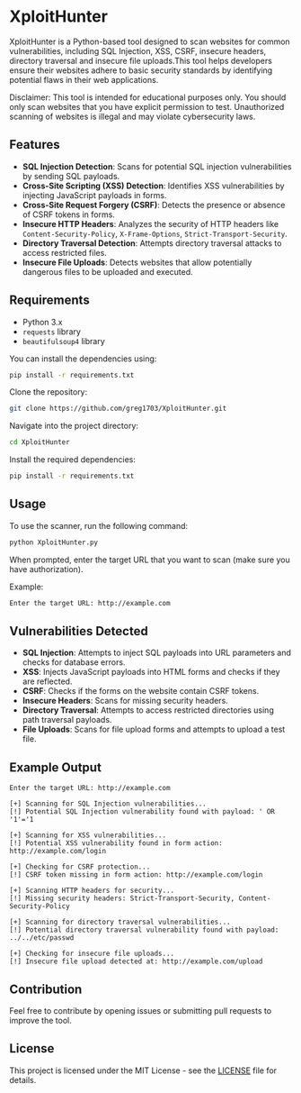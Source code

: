 # XploitHunter
XploitHunter is a Python-based tool designed to scan websites for common vulnerabilities, including SQL Injection, XSS, CSRF, insecure headers, directory traversal and insecure file uploads.This tool helps developers ensure their websites adhere to basic security standards by identifying potential flaws in their web applications.

Disclaimer: This tool is intended for educational purposes only. You should only scan websites that you have explicit permission to test. Unauthorized scanning of websites is illegal and may violate cybersecurity laws.

## Features

- **SQL Injection Detection**: Scans for potential SQL injection vulnerabilities by sending SQL payloads.
- **Cross-Site Scripting (XSS) Detection**: Identifies XSS vulnerabilities by injecting JavaScript payloads in forms.
- **Cross-Site Request Forgery (CSRF)**: Detects the presence or absence of CSRF tokens in forms.
- **Insecure HTTP Headers**: Analyzes the security of HTTP headers like `Content-Security-Policy`, `X-Frame-Options`, `Strict-Transport-Security`.
- **Directory Traversal Detection**: Attempts directory traversal attacks to access restricted files.
- **Insecure File Uploads**: Detects websites that allow potentially dangerous files to be uploaded and executed.

## Requirements

- Python 3.x
- `requests` library
- `beautifulsoup4` library

You can install the dependencies using:

```bash
pip install -r requirements.txt
```

Clone the repository:

```bash
git clone https://github.com/greg1703/XploitHunter.git
```

Navigate into the project directory:

```bash
cd XploitHunter
```

Install the required dependencies:

```bash
pip install -r requirements.txt
```

## Usage

To use the scanner, run the following command:

```bash
python XploitHunter.py
```

When prompted, enter the target URL that you want to scan (make sure you have authorization).

Example:

```bash
Enter the target URL: http://example.com
```

## Vulnerabilities Detected

- **SQL Injection**: Attempts to inject SQL payloads into URL parameters and checks for database errors.
- **XSS**: Injects JavaScript payloads into HTML forms and checks if they are reflected.
- **CSRF**: Checks if the forms on the website contain CSRF tokens.
- **Insecure Headers**: Scans for missing security headers.
- **Directory Traversal**: Attempts to access restricted directories using path traversal payloads.
- **File Uploads**: Scans for file upload forms and attempts to upload a test file.

## Example Output

```
Enter the target URL: http://example.com

[+] Scanning for SQL Injection vulnerabilities...
[!] Potential SQL Injection vulnerability found with payload: ' OR '1'='1

[+] Scanning for XSS vulnerabilities...
[!] Potential XSS vulnerability found in form action: http://example.com/login

[+] Checking for CSRF protection...
[!] CSRF token missing in form action: http://example.com/login

[+] Scanning HTTP headers for security...
[!] Missing security headers: Strict-Transport-Security, Content-Security-Policy

[+] Scanning for directory traversal vulnerabilities...
[!] Potential directory traversal vulnerability found with payload: ../../etc/passwd

[+] Checking for insecure file uploads...
[!] Insecure file upload detected at: http://example.com/upload
```

## Contribution

Feel free to contribute by opening issues or submitting pull requests to improve the tool.

## License

This project is licensed under the MIT License - see the [LICENSE](LICENSE) file for details.
